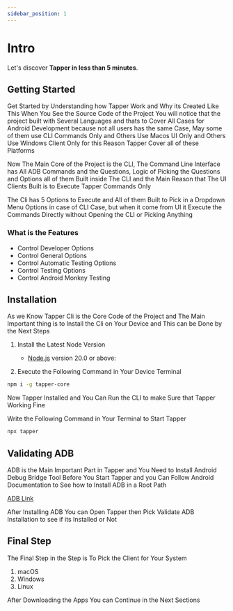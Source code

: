 ```yaml
---
sidebar_position: 1
---
```


# Intro

Let's discover **Tapper in less than 5 minutes**.

## Getting Started

Get Started by Understanding how Tapper Work and Why its Created Like This
When You See the Source Code of the Project You will notice that the project built with Several Languages and thats to Cover All Cases for Android Development because not all users has the same Case, May some of them use CLI Commands Only and Others Use Macos UI Only and Others Use Windows Client Only for this Reason Tapper Cover all of these Platforms

Now The Main Core of the Project is the CLI, The Command Line Interface has All ADB Commands and the Questions, Logic of Picking the Questions and Options all of them Built inside The CLI and the Main Reason that The UI Clients Built is to Execute Tapper Commands Only

The Cli has 5 Options to Execute and All of them Built to Pick in a Dropdown Menu Options in case of CLI Case, but when it come from UI it Execute the Commands Directly without Opening the CLI or Picking Anything

### What is the Features

- Control Developer Options
- Control General Options
- Control Automatic Testing Options
- Control Testing Options
- Control Android Monkey Testing

## Installation

As we Know Tapper Cli is the Core Code of the Project and The Main Important thing is to Install the Cli on Your Device and This can be Done by the Next Steps

1. Install the Latest Node Version

   - [Node.js](https://nodejs.org/en/download/) version 20.0 or above:

2. Execute the Following Command in Your Device Terminal

```bash
npm i -g tapper-core
```

Now Tapper Installed and You Can Run the CLI to make Sure that Tapper Working Fine

Write the Following Command in Your Terminal to Start Tapper

```bash
npx tapper
```

## Validating ADB

ADB is the Main Important Part in Tapper and You Need to Install Android Debug Bridge Tool Before You Start Tapper and you Can Follow Android Documentation to See how to Install ADB in a Root Path

[ADB Link](https://developer.android.com/tools/adb)

After Installing ADB You can Open Tapper then Pick Validate ADB Installation to see if its Installed or Not

## Final Step

The Final Step in the Step is To Pick the Client for Your System
1. macOS
2. Windows
3. Linux

After Downloading the Apps You can Continue in the Next Sections
